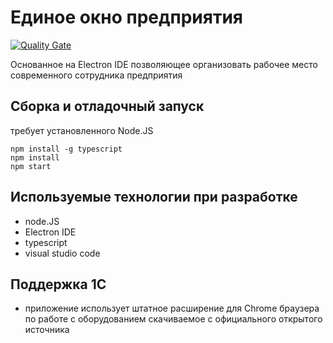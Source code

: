 # Единое окно предприятия

[![Quality Gate](http://sonardemo.northeurope.cloudapp.azure.com/api/badges/gate?key=singleapp)](http://sonardemo.northeurope.cloudapp.azure.com/component_measures/?id=singleapp)

Основанное на Electron IDE позволяющее организовать рабочее место современного сотрудника предприятия

## Сборка и отладочный запуск

требует установленного Node.JS

```
npm install -g typescript
npm install
npm start
```

## Используемые технологии при разработке

* node.JS
* Electron IDE
* typescript
* visual studio code

## Поддержка 1С

* приложение использует штатное расширение для Chrome браузера по работе с оборудованием скачиваемое с официального открытого источника
